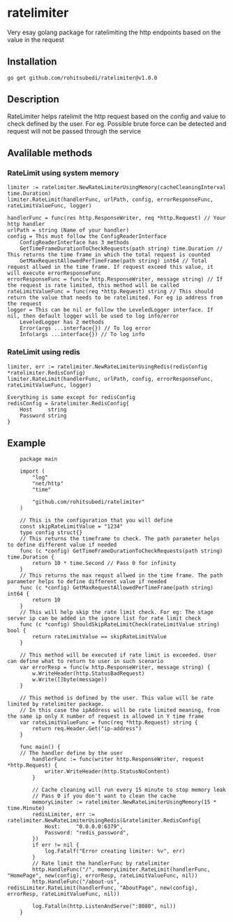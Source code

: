 # ratelimiter

Very esay golang package for ratelimiting the http endpoints based on the value in the request

## Installation
    go get github.com/rohitsubedi/ratelimiter@v1.0.0

## Description
RateLimiter helps ratelimit the http request based on the config and value to check defined by the user.
For eg. Possible brute force can be detected and request will not be passed through the service

## Avalilable methods
### RateLimit using system memory
    limiter := ratelimiter.NewRateLimiterUsingMemory(cacheCleaningInterval time.Duration)
    limiter.RateLimit(handlerFunc, urlPath, config, errorResponseFunc, rateLimitValueFunc, logger)
    
    handlerFunc = func(res http.ResponseWriter, req *http.Request) // Your http handler
    urlPath = string (Name of your handler)
    config = This must follow the ConfigReaderInterface
        ConfigReaderInterface has 3 methods
        GetTimeFrameDurationToCheckRequests(path string) time.Duration // This returns the time frame in which the total request is counted
        GetMaxRequestAllowedPerTimeFrame(path string) int64 // Total request allwed in the time frame. If request exceed this value, it will execute errorResponseFunc
    errorResponseFunc = func(w http.ResponseWriter, message string) // If the request is rate limited, this method will be called
    rateLimitValueFunc = func(req *http.Request) string // This should return the value that needs to be ratelimited. For eg ip address from the request
    logger = This can be nil or follow the LeveledLogger interface. If nil, then default logger will be used to log info/error
        LeveledLogger has 2 methods
        Error(args ...interface{}) // To log error
        Info(args ...interface{}) // To log info
### RateLimit using redis
    limiter, err := ratelimiter.NewRateLimiterUsingRedis(redisConfig *ratelimiter.RedisConfig)
    limiter.RateLimit(handlerFunc, urlPath, config, errorResponseFunc, rateLimitValueFunc, logger)
    
    Everything is same except for redisConfig
    redisConfig = &ratelimiter.RedisConfig{
        Host     string
	    Password string
    }

## Example
```golang
    package main

    import (
        "log"
        "net/http"
        "time"
    
        "github.com/rohitsubedi/ratelimiter"
    )
    
    // This is the configuration that you will define
    const skipRateLimitValue = "1234"
    type config struct{}
    // This returns the timeframe to check. The path parameter helps to define different value if needed
    func (c *config) GetTimeFrameDurationToCheckRequests(path string) time.Duration {
        return 10 * time.Second // Pass 0 for infinity
    }
    // This returns the max requst allwed in the time frame. The path parameter helps to define different value if needed
    func (c *config) GetMaxRequestAllowedPerTimeFrame(path string) int64 {
        return 10
    }
    // This will help skip the rate limit check. For eg: The stage server ip can be added in the ignore list for rate limit check
    func (c *config) ShouldSkipRateLimitCheck(rateLimitValue string) bool {
        return rateLimitValue == skipRateLimitValue
    }
    
    // This method will be executed if rate limit is exceeded. User can define what to return to user in such scenario
    var errorResp = func(w http.ResponseWriter, message string) {
        w.WriteHeader(http.StatusBadRequest)
        w.Write([]byte(message))
    }
    
    // This method is defined by the user. This value will be rate limited by ratelimiter package.
    // In this case the ipAddress will be rate limited meaning, from the same ip only X number of request is allowed in Y time frame
    var rateLimitValueFunc = func(req *http.Request) string {
        return req.Header.Get("ip-address")
    }
    
    func main() { 
	// The handler define by the user
        handlerFunc := func(writer http.ResponseWriter, request *http.Request) {
            writer.WriteHeader(http.StatusNoContent)
        }
    
        // Cache cleaning will run every 15 minute to stop memory leak
        // Pass 0 if you don't want to clean the cache
        memoryLimiter := ratelimiter.NewRateLimiterUsingMemory(15 * time.Minute)
        redisLimiter, err := ratelimiter.NewRateLimiterUsingRedis(&ratelimiter.RedisConfig{
            Host:     "0.0.0.0:6379",
            Password: "redis_password",
        })
        if err != nil {
            log.Fatalf("Error creating limiter: %v", err)
        }
        // Rate limit the handlerFunc by ratelimiter
        http.HandleFunc("/", memoryLimiter.RateLimit(handlerFunc, "HomePage", new(config), errorResp, rateLimitValueFunc, nil))
        http.HandleFunc("/about-us", redisLimiter.RateLimit(handlerFunc, "AboutPage", new(config), errorResp, rateLimitValueFunc, nil))
    
        log.Fatalln(http.ListenAndServe(":8080", nil))
    }
```

